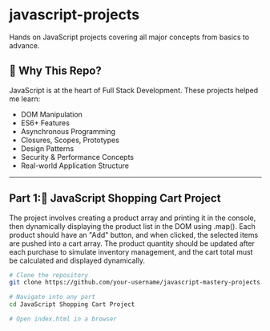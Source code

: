 # javascript-projects
Hands on JavaScript projects covering all major concepts from basics to advance.

## 🚀 Why This Repo?

JavaScript is at the heart of Full Stack Development. These projects helped me learn:
- DOM Manipulation
- ES6+ Features
- Asynchronous Programming
- Closures, Scopes, Prototypes
- Design Patterns
- Security & Performance Concepts
- Real-world Application Structure

---

## Part 1:🛒 JavaScript Shopping Cart Project
The project involves creating a product array and printing it in the console, then dynamically displaying the product list in the DOM using .map(). Each product should have an "Add" button, and when clicked, the selected items are pushed into a cart array. The product quantity should be updated after each purchase to simulate inventory management, and the cart total must be calculated and displayed dynamically.
```bash
# Clone the repository
git clone https://github.com/your-username/javascript-mastery-projects.git

# Navigate into any part
cd JavaScript Shopping Cart Project

# Open index.html in a browser
